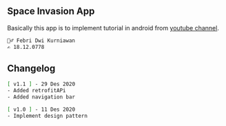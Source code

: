 ## Space Invasion App

Basically this app is to implement tutorial in android from [youtube channel](https://www.youtube.com/channel/UC8mVYFxrv3pOQyzKlMqpjMw).

```bash
🙋‍♂️ Febri Dwi Kurniawan
✍ 18.12.0778
```

## Changelog

```bash
[ v1.1 ] - 29 Des 2020
- Added retrofitAPi
- Added navigation bar

[ v1.0 ] - 11 Des 2020
- Implement design pattern
```
